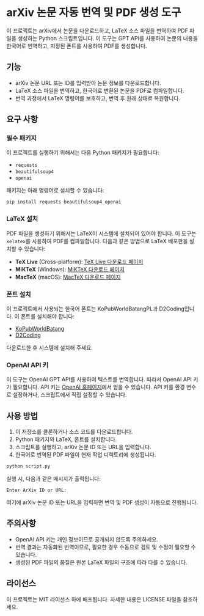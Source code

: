 # arXiv 논문 자동 번역 및 PDF 생성 도구

이 프로젝트는 arXiv에서 논문을 다운로드하고, LaTeX 소스 파일을 번역하여 PDF 파일을 생성하는 Python 스크립트입니다. 이 도구는 GPT API를 사용하여 논문의 내용을 한국어로 번역하고, 지정된 폰트를 사용하여 PDF를 생성합니다.

## 기능

- arXiv 논문 URL 또는 ID를 입력받아 논문 정보를 다운로드합니다.
- LaTeX 소스 파일을 번역하고, 한국어로 변환된 논문을 PDF로 컴파일합니다.
- 번역 과정에서 LaTeX 명령어를 보호하고, 번역 후 원래 상태로 복원합니다.

## 요구 사항

### 필수 패키지

이 프로젝트를 실행하기 위해서는 다음 Python 패키지가 필요합니다:

- `requests`
- `beautifulsoup4`
- `openai`

패키지는 아래 명령어로 설치할 수 있습니다:

```bash
pip install requests beautifulsoup4 openai
```

### LaTeX 설치

PDF 파일을 생성하기 위해서는 LaTeX이 시스템에 설치되어 있어야 합니다. 이 도구는 `xelatex`를 사용하여 PDF를 컴파일합니다. 다음과 같은 방법으로 LaTeX 배포판을 설치할 수 있습니다:

- **TeX Live** (Cross-platform): [TeX Live 다운로드 페이지](https://www.tug.org/texlive/)
- **MiKTeX** (Windows): [MiKTeX 다운로드 페이지](https://miktex.org/download)
- **MacTeX** (macOS): [MacTeX 다운로드 페이지](https://tug.org/mactex/)

### 폰트 설치

이 프로젝트에서 사용되는 한국어 폰트는 KoPubWorldBatangPL과 D2Coding입니다. 이 폰트를 설치해야 합니다:

- [KoPubWorldBatang](https://www.kopus.org/biz/electronic/font/freeFont.do)
- [D2Coding](https://github.com/naver/d2codingfont)

다운로드한 후 시스템에 설치해 주세요.

### OpenAI API 키

이 도구는 OpenAI GPT API를 사용하여 텍스트를 번역합니다. 따라서 OpenAI API 키가 필요합니다. API 키는 [OpenAI 홈페이지](https://platform.openai.com/)에서 얻을 수 있습니다. API 키를 환경 변수로 설정하거나, 스크립트에서 직접 설정할 수 있습니다.

## 사용 방법

1. 이 저장소를 클론하거나 소스 코드를 다운로드합니다.
2. Python 패키지와 LaTeX, 폰트를 설치합니다.
3. 스크립트를 실행하고, arXiv 논문 ID 또는 URL을 입력합니다.
4. 한국어로 번역된 PDF 파일이 현재 작업 디렉토리에 생성됩니다.

```bash
python script.py
```

실행 시, 다음과 같은 메시지가 출력됩니다:

```
Enter ArXiv ID or URL: 
```

여기에 arXiv 논문 ID 또는 URL을 입력하면 번역 및 PDF 생성이 자동으로 진행됩니다.

## 주의사항

- OpenAI API 키는 개인 정보이므로 공개되지 않도록 주의하세요.
- 번역 결과는 자동화된 번역이므로, 필요한 경우 수동으로 검토 및 수정이 필요할 수 있습니다.
- 생성된 PDF 파일의 품질은 원본 LaTeX 파일의 구조에 따라 다를 수 있습니다.

## 라이선스

이 프로젝트는 MIT 라이선스 하에 배포됩니다. 자세한 내용은 LICENSE 파일을 참조하세요.
